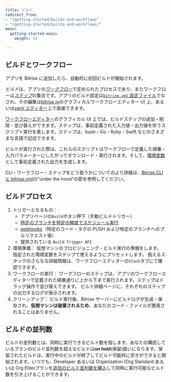 ```yaml
---
title: ビルド
redirect_from:
- "/getting-started/builds-and-workflows"
- "/getting-started/builds-and-workflows/"
menu:
  getting-started-main:
    weight: 14

---
```

## ビルドとワークフロー

アプリを Bitrise に追加したら、自動的に初回ビルドが開始されます。

*ビルド*は、アプリの[_ワークフロー_](/getting-started/getting-started-workflows)で定められたプロセスであり、またワークフローは[_ステップ_](getting-started/getting-started-steps)の集合です。アプリのビルド設定は[`bitrise.yml` 設定ファイル](/bitrise-cli/basics-of-bitrise-yml)でなされ、その編集は[bitrise.io](https://www.bitrise.io)のグラフィカルワークフローエディター UI 上、あるいは[yaml エディター](http://blog.bitrise.io/2016/02/12/edit-your-yaml-files-like-a-boss.html)上で直接できます。

[ワークフローエディター](/getting-started/getting-started-workflows)のグラフィカル UI 上では、ビルドステップの追加・削除・並び替えができます。ステップは、事前定義された入力値・出力値を伴うスクリプト実行を表します。ステップは、bash・Go・Ruby・Swift などのさまざまな言語で記述できます。

ビルドが実行された際は、これらのスクリプトはワークフローで定義した順番・入力パラメーターにしたがってダウンロード・実行されます。そして、[環境変数](/builds/available-environment-variables)として事前定義された出力を生成します。

CLI・ワークフロー・ステップをどう扱うかについてのより詳細は、[Bitrise CLI と bitrise.yml](/bitrise-cli/)の"under the hood"の節を参照してください。

## ビルドプロセス

1. トリガーとなるもの：
   - アプリページの`Build`ボタン押下（手動ビルドトリガー）
   - [特定のブランチを特定の頻度でスケジュール実行](/builds/scheduling-builds)
   - [webhooks](/webhooks/)（特定のコード・タグの PUSH および特定のブランチへのプルリクエスト後）
   - 提供されている `Build Trigger API`
2. 環境準備：
   仮想マシンのプロビジョニング・ビルド実行の準備をします。
   指定された環境変数をステップで使えるようにプリセットします。
   扱えるスタックのさらなる詳細情報は、ワークフローエディターの`Stack`タブにて確認できます。
3. ワークフローの実行：
   ワークフローのステップは、アプリのワークフローエディターで定義された順番通りに上から下まで実行されます。ステップはドラッグ操作で並び替えできます。
   ビルド詳細ページに、それぞれのステップの出力するログが表示されます。
4. クリーンアップ：
   ビルド実行後、Bitrise サーバーにビルドログが生成・保存され、**仮想マシンは破棄されるため**、あなたのコード・ファイルが悪用されることはありません。

## ビルドの並列数

ビルドの並列数とは、同時に実行できるビルド数を指します。あなたの購読しているプランのビルド並列数を超えるビルドは**on hold**(保留)扱いになります。保留されたビルドは、実行中のビルドが終了してビルド可能枠に空きができると開始されます。いつでも、Developer あるいは Organization (Org Standard あるいは Org Elite)プランを[追加のビルド並列数を購入](https://www.bitrise.io/pricing)して同時に実行可能なビルド数を引き上げることができます。